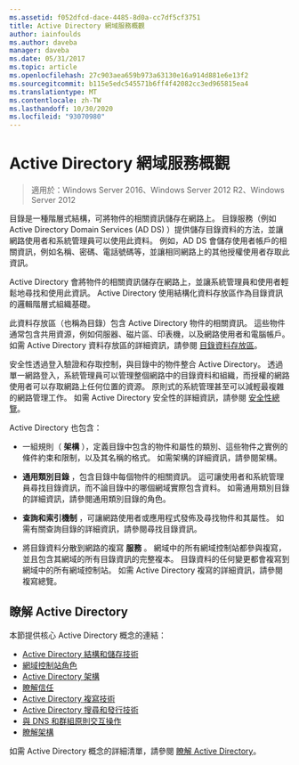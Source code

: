 ```yaml
---
ms.assetid: f052dfcd-dace-4485-8d0a-cc7df5cf3751
title: Active Directory 網域服務概觀
author: iainfoulds
ms.author: daveba
manager: daveba
ms.date: 05/31/2017
ms.topic: article
ms.openlocfilehash: 27c903aea659b973a63130e16a914d881e6e13f2
ms.sourcegitcommit: b115e5edc545571b6ff4f42082cc3ed965815ea4
ms.translationtype: MT
ms.contentlocale: zh-TW
ms.lasthandoff: 10/30/2020
ms.locfileid: "93070980"
---
```

# <a name="active-directory-domain-services-overview"></a>Active Directory 網域服務概觀

>適用於：Windows Server 2016、Windows Server 2012 R2、Windows Server 2012


目錄是一種階層式結構，可將物件的相關資訊儲存在網路上。 目錄服務（例如 Active Directory Domain Services (AD DS) ）提供儲存目錄資料的方法，並讓網路使用者和系統管理員可以使用此資料。 例如，AD DS 會儲存使用者帳戶的相關資訊，例如名稱、密碼、電話號碼等，並讓相同網路上的其他授權使用者存取此資訊。

Active Directory 會將物件的相關資訊儲存在網路上，並讓系統管理員和使用者輕鬆地尋找和使用此資訊。 Active Directory 使用結構化資料存放區作為目錄資訊的邏輯階層式組織基礎。

此資料存放區（也稱為目錄）包含 Active Directory 物件的相關資訊。 這些物件通常包含共用資源，例如伺服器、磁片區、印表機，以及網路使用者和電腦帳戶。 如需 Active Directory 資料存放區的詳細資訊，請參閱 [目錄資料存放區](/previous-versions/windows/it-pro/windows-server-2003/cc736627(v=ws.10))。

安全性透過登入驗證和存取控制，與目錄中的物件整合 Active Directory。 透過單一網路登入，系統管理員可以管理整個網路中的目錄資料和組織，而授權的網路使用者可以存取網路上任何位置的資源。 原則式的系統管理甚至可以減輕最複雜的網路管理工作。 如需 Active Directory 安全性的詳細資訊，請參閱 [安全性總覽](../../plan/security-best-practices/best-practices-for-securing-active-directory.md)。

Active Directory 也包含：
* 一組規則（ **架構** ），定義目錄中包含的物件和屬性的類別、這些物件之實例的條件約束和限制，以及其名稱的格式。 如需架構的詳細資訊，請參閱架構。


* **通用類別目錄** ，包含目錄中每個物件的相關資訊。 這可讓使用者和系統管理員尋找目錄資訊，而不論目錄中的哪個網域實際包含資料。 如需通用類別目錄的詳細資訊，請參閱通用類別目錄的角色。


* **查詢和索引機制** ，可讓網路使用者或應用程式發佈及尋找物件和其屬性。 如需有關查詢目錄的詳細資訊，請參閱尋找目錄資訊。


* 將目錄資料分散到網路的複寫 **服務** 。 網域中的所有網域控制站都參與複寫，並且包含其網域的所有目錄資訊的完整複本。 目錄資料的任何變更都會複寫到網域中的所有網域控制站。 如需 Active Directory 複寫的詳細資訊，請參閱複寫總覽。

## <a name="understanding-active-directory"></a>瞭解 Active Directory
 本節提供核心 Active Directory 概念的連結：

* [Active Directory 結構和儲存技術](/previous-versions/windows/it-pro/windows-server-2003/cc759186(v=ws.10))
* [網域控制站角色](/previous-versions/windows/it-pro/windows-server-2003/cc786438(v=ws.10))
* [Active Directory 架構](/previous-versions/windows/it-pro/windows-server-2008-r2-and-2008/cc771796(v=ws.10))
* [瞭解信任](/previous-versions/windows/it-pro/windows-server-2008-r2-and-2008/cc771568(v=ws.10))
* [Active Directory 複寫技術](/previous-versions/windows/it-pro/windows-server-2003/cc776877(v=ws.10))
* [Active Directory 搜尋和發行技術](/previous-versions/windows/it-pro/windows-server-2003/cc775686(v=ws.10))
* [與 DNS 和群組原則交互操作](/previous-versions/windows/it-pro/windows-server-2008-r2-and-2008/dd197486(v=ws.10))
* [瞭解架構](/previous-versions/windows/it-pro/windows-server-2003/cc759402(v=ws.10))

如需 Active Directory 概念的詳細清單，請參閱 [瞭解 Active Directory](/previous-versions/windows/it-pro/windows-server-2003/cc781408(v=ws.10))。
